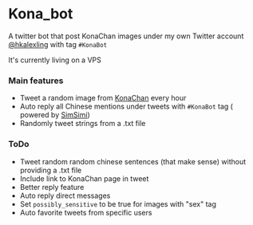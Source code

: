 # Kona_bot
A twitter bot that post KonaChan images under my own Twitter account [@hkalexling](https://twitter.com/hkalexling) with tag `#KonaBot`

It's currently living on a VPS

### Main features
- Tweet a random image from [KonaChan](https://konachan.com) every hour
- Auto reply all Chinese mentions under tweets with `#KonaBot` tag ( powered by [SimSimi](http://developer.simsimi.com))
- Randomly tweet strings from a .txt file

### ToDo
- Tweet random random chinese sentences (that make sense) without providing a .txt file
- Include link to KonaChan page in tweet
- Better reply feature
- Auto reply direct messages
- Set `possibly_sensitive` to be true for images with "sex" tag
- Auto favorite tweets from specific users
